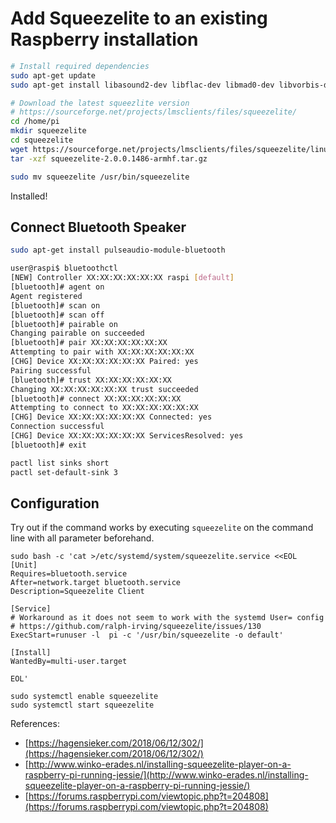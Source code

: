 # Add Squeezelite to an existing Raspberry installation

```bash
# Install required dependencies
sudo apt-get update
sudo apt-get install libasound2-dev libflac-dev libmad0-dev libvorbis-dev libfaad-dev libmpg123-dev liblircclient-dev libncurses5-dev

# Download the latest squeezlite version
# https://sourceforge.net/projects/lmsclients/files/squeezelite/
cd /home/pi
mkdir squeezelite
cd squeezelite
wget https://sourceforge.net/projects/lmsclients/files/squeezelite/linux/squeezelite-2.0.0.1486-armhf.tar.gz
tar -xzf squeezelite-2.0.0.1486-armhf.tar.gz

sudo mv squeezelite /usr/bin/squeezelite
```

Installed!

## Connect Bluetooth Speaker

```bash
sudo apt-get install pulseaudio-module-bluetooth

user@raspi$ bluetoothctl 
[NEW] Controller XX:XX:XX:XX:XX:XX raspi [default]
[bluetooth]# agent on
Agent registered
[bluetooth]# scan on
[bluetooth]# scan off
[bluetooth]# pairable on
Changing pairable on succeeded
[bluetooth]# pair XX:XX:XX:XX:XX:XX
Attempting to pair with XX:XX:XX:XX:XX:XX
[CHG] Device XX:XX:XX:XX:XX:XX Paired: yes
Pairing successful
[bluetooth]# trust XX:XX:XX:XX:XX:XX
Changing XX:XX:XX:XX:XX:XX trust succeeded
[bluetooth]# connect XX:XX:XX:XX:XX:XX
Attempting to connect to XX:XX:XX:XX:XX:XX
[CHG] Device XX:XX:XX:XX:XX:XX Connected: yes
Connection successful
[CHG] Device XX:XX:XX:XX:XX:XX ServicesResolved: yes
[bluetooth]# exit

pactl list sinks short
pactl set-default-sink 3
```


## Configuration

Try out if the command works by executing `squeezelite` on the command line with all parameter beforehand. 

```
sudo bash -c 'cat >/etc/systemd/system/squeezelite.service <<EOL
[Unit]
Requires=bluetooth.service
After=network.target bluetooth.service
Description=Squeezelite Client

[Service]
# Workaround as it does not seem to work with the systemd User= config
# https://github.com/ralph-irving/squeezelite/issues/130
ExecStart=runuser -l  pi -c '/usr/bin/squeezelite -o default'

[Install]
WantedBy=multi-user.target

EOL'

sudo systemctl enable squeezelite
sudo systemctl start squeezelite
```



References:
- [https://hagensieker.com/2018/06/12/302/](https://hagensieker.com/2018/06/12/302/)
- [http://www.winko-erades.nl/installing-squeezelite-player-on-a-raspberry-pi-running-jessie/](http://www.winko-erades.nl/installing-squeezelite-player-on-a-raspberry-pi-running-jessie/)
- [https://forums.raspberrypi.com/viewtopic.php?t=204808](https://forums.raspberrypi.com/viewtopic.php?t=204808)
